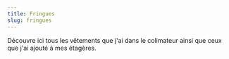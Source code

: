 ```yaml
---
title: Fringues
slug: fringues
---
```


Découvre ici tous les vêtements que j'ai dans le colimateur ainsi que ceux que j'ai ajouté à mes étagères.
